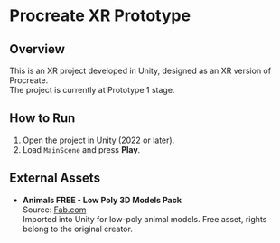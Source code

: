 # Procreate XR Prototype

## Overview
This is an XR project developed in Unity, designed as an XR version of Procreate.  
The project is currently at Prototype 1 stage.

## How to Run
1. Open the project in Unity (2022 or later).  
2. Load `MainScene` and press **Play**.  

## External Assets
- **Animals FREE - Low Poly 3D Models Pack**  
  Source: [Fab.com](https://www.fab.com/listings/0c8f3917-2461-4775-a853-b995bb93bac5)  
  Imported into Unity for low-poly animal models. Free asset, rights belong to the original creator.  
